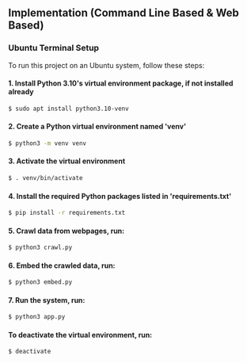 ## Implementation (Command Line Based & Web Based)

### Ubuntu Terminal Setup
To run this project on an Ubuntu system, follow these steps:

#### 1. Install Python 3.10's virtual environment package, if not installed already
```bash
$ sudo apt install python3.10-venv
```
#### 2. Create a Python virtual environment named 'venv'
```bash
$ python3 -m venv venv
```
#### 3. Activate the virtual environment
```bash
$ . venv/bin/activate
```
#### 4. Install the required Python packages listed in 'requirements.txt'
```bash
$ pip install -r requirements.txt
```
#### 5. Crawl data from webpages, run:
```bash
$ python3 crawl.py
```
#### 6. Embed the crawled data, run:
```bash
$ python3 embed.py
```
#### 7. Run the system, run:
```bash
$ python3 app.py
```
#### To deactivate the virtual environment, run:
```bash
$ deactivate
```
